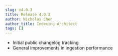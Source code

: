```yaml
---
slug: v4.0.3
title: Release 4.0.3
author: Nicholas Chen
author_title: Indexing Architect
tags: []
---
```


- Initial public changelog tracking
- General improvements in ingestion performance